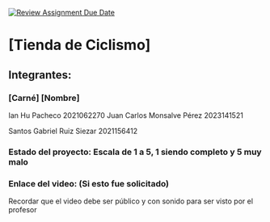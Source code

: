 [![Review Assignment Due Date](https://classroom.github.com/assets/deadline-readme-button-24ddc0f5d75046c5622901739e7c5dd533143b0c8e959d652212380cedb1ea36.svg)](https://classroom.github.com/a/-64Cssly)
# [Tienda de Ciclismo]
## Integrantes:
### [Carné] [Nombre]
Ian Hu Pacheco
2021062270
Juan Carlos Monsalve Pérez
2023141521

Santos Gabriel Ruiz Siezar
2021156412



### Estado del proyecto: Escala de 1 a 5, 1 siendo completo y 5 muy malo
### Enlace del video: (Si esto fue solicitado)
Recordar que el video debe ser público y con sonido para ser visto por el profesor

